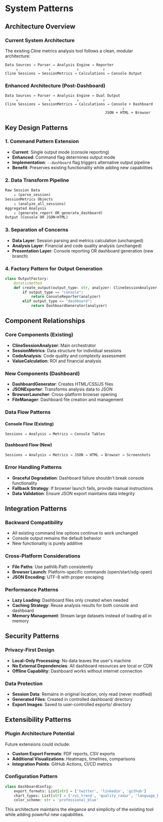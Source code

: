 # System Patterns

## Architecture Overview

### Current System Architecture
The existing Cline metrics analysis tool follows a clean, modular architecture:

```
Data Sources → Parser → Analysis Engine → Reporter
     ↓              ↓            ↓           ↓
Cline Sessions → SessionMetrics → Calculations → Console Output
```

### Enhanced Architecture (Post-Dashboard)
```
Data Sources → Parser → Analysis Engine → Dual Output
     ↓              ↓            ↓           ↓
Cline Sessions → SessionMetrics → Calculations → Console + Dashboard
                                                      ↓
                                              JSON + HTML + Browser
```

## Key Design Patterns

### 1. Command Pattern Extension
- **Current**: Single output mode (console reporting)
- **Enhanced**: Command flag determines output mode
- **Implementation**: `--dashboard` flag triggers alternative output pipeline
- **Benefit**: Preserves existing functionality while adding new capabilities

### 2. Data Transform Pipeline
```python
Raw Session Data
    ↓ (parse_session)
SessionMetrics Objects
    ↓ (analyze_all_sessions)
Aggregated Analysis
    ↓ (generate_report OR generate_dashboard)
Output (Console OR JSON+HTML)
```

### 3. Separation of Concerns
- **Data Layer**: Session parsing and metrics calculation (unchanged)
- **Analysis Layer**: Financial and code quality analysis (unchanged)
- **Presentation Layer**: Console reporting OR dashboard generation (new branch)

### 4. Factory Pattern for Output Generation
```python
class OutputFactory:
    @staticmethod
    def create_output(output_type: str, analyzer: ClineSessionAnalyzer):
        if output_type == "console":
            return ConsoleReporter(analyzer)
        elif output_type == "dashboard":
            return DashboardGenerator(analyzer)
```

## Component Relationships

### Core Components (Existing)
- **ClineSessionAnalyzer**: Main orchestrator
- **SessionMetrics**: Data structure for individual sessions
- **CodeAnalysis**: Code quality and complexity assessment
- **ValueCalculation**: ROI and financial analysis

### New Components (Dashboard)
- **DashboardGenerator**: Creates HTML/CSS/JS files
- **JSONExporter**: Transforms analysis data to JSON
- **BrowserLauncher**: Cross-platform browser opening
- **FileManager**: Dashboard file creation and management

### Data Flow Patterns

#### Console Flow (Existing)
```
Sessions → Analysis → Metrics → Console Tables
```

#### Dashboard Flow (New)
```
Sessions → Analysis → Metrics → JSON → HTML → Browser → Screenshots
```

### Error Handling Patterns
- **Graceful Degradation**: Dashboard failure shouldn't break console functionality
- **Fallback Strategy**: If browser launch fails, provide manual instructions
- **Data Validation**: Ensure JSON export maintains data integrity

## Integration Patterns

### Backward Compatibility
- All existing command line options continue to work unchanged
- Console output remains the default behavior
- New functionality is purely additive

### Cross-Platform Considerations
- **File Paths**: Use pathlib.Path consistently
- **Browser Launch**: Platform-specific commands (open/start/xdg-open)
- **JSON Encoding**: UTF-8 with proper escaping

### Performance Patterns
- **Lazy Loading**: Dashboard files only created when needed
- **Caching Strategy**: Reuse analysis results for both console and dashboard
- **Memory Management**: Stream large datasets instead of loading all in memory

## Security Patterns

### Privacy-First Design
- **Local-Only Processing**: No data leaves the user's machine
- **No External Dependencies**: All dashboard resources are local or CDN
- **Offline Capability**: Dashboard works without internet connection

### Data Protection
- **Session Data**: Remains in original location, only read (never modified)
- **Generated Files**: Created in controlled dashboard/ directory
- **Export Images**: Saved to user-controlled exports/ directory

## Extensibility Patterns

### Plugin Architecture Potential
Future extensions could include:
- **Custom Export Formats**: PDF reports, CSV exports
- **Additional Visualizations**: Heatmaps, timelines, comparisons
- **Integration Points**: GitHub Actions, CI/CD metrics

### Configuration Pattern
```python
class DashboardConfig:
    export_formats: List[str] = ['twitter', 'linkedin', 'github']
    chart_types: List[str] = ['roi_trend', 'quality_radar', 'language_breakdown']
    color_scheme: str = 'professional_blue'
```

This architecture maintains the elegance and simplicity of the existing tool while adding powerful new capabilities.
